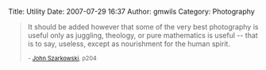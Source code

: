 Title: Utility
Date: 2007-07-29 16:37
Author: gmwils
Category: Photography

> It should be added however that some of the very best photography is
> useful only as juggling, theology, or pure mathematics is useful --
> that is to say, useless, except as nourishment for the human spirit.
>
> <small> - [John Szarkowski][], p204</small>

  [John Szarkowski]: http://www.amazon.com/exec/obidos/asin/0821226231/ref=nosim/pseudofish-20
